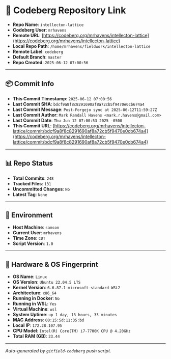 # 🔗 Codeberg Repository Link

- **Repo Name**: `intellecton-lattice`
- **Codeberg User**: `mrhavens`
- **Remote URL**: [https://codeberg.org/mrhavens/intellecton-lattice](https://codeberg.org/mrhavens/intellecton-lattice)
- **Local Repo Path**: `/home/mrhavens/fieldwork/intellecton-lattice`
- **Remote Label**: `codeberg`
- **Default Branch**: `master`
- **Repo Created**: `2025-06-12 07:00:56`

---

## 📦 Commit Info

- **This Commit Timestamp**: `2025-06-12 07:00:56`
- **Last Commit SHA**: `bdcf9a8f8c8291690af8a72cb5f9470e0cb674a4`
- **Last Commit Message**: `Post-Forgejo sync at 2025-06-12T11:59:27Z`
- **Last Commit Author**: `Mark Randall Havens <mark.r.havens@gmail.com>`
- **Last Commit Date**: `Thu Jun 12 07:00:53 2025 -0500`
- **This Commit URL**: [https://codeberg.org/mrhavens/intellecton-lattice/commit/bdcf9a8f8c8291690af8a72cb5f9470e0cb674a4](https://codeberg.org/mrhavens/intellecton-lattice/commit/bdcf9a8f8c8291690af8a72cb5f9470e0cb674a4)

---

## 📊 Repo Status

- **Total Commits**: `248`
- **Tracked Files**: `131`
- **Uncommitted Changes**: `No`
- **Latest Tag**: `None`

---

## 🧭 Environment

- **Host Machine**: `samson`
- **Current User**: `mrhavens`
- **Time Zone**: `CDT`
- **Script Version**: `1.0`

---

## 🧬 Hardware & OS Fingerprint

- **OS Name**: `Linux`
- **OS Version**: `Ubuntu 22.04.5 LTS`
- **Kernel Version**: `6.6.87.1-microsoft-standard-WSL2`
- **Architecture**: `x86_64`
- **Running in Docker**: `No`
- **Running in WSL**: `Yes`
- **Virtual Machine**: `wsl`
- **System Uptime**: `up 1 day, 13 hours, 33 minutes`
- **MAC Address**: `00:15:5d:11:35:bd`
- **Local IP**: `172.28.107.95`
- **CPU Model**: `Intel(R) Core(TM) i7-7700K CPU @ 4.20GHz`
- **Total RAM (GB)**: `23.44`

---

_Auto-generated by `gitfield-codeberg` push script._
